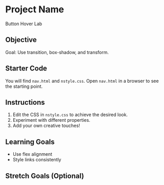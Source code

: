 # Project Name
Button Hover Lab

## Objective
Goal: Use transition, box-shadow, and transform.

## Starter Code
You will find `nav.html` and `nstyle.css`. Open `nav.html` in a browser to see the starting point.

## Instructions
1. Edit the CSS in `nstyle.css` to achieve the desired look.
2. Experiment with different properties.
3. Add your own creative touches!

## Learning Goals
- Use flex alignment
- Style links consistently

## Stretch Goals (Optional)


